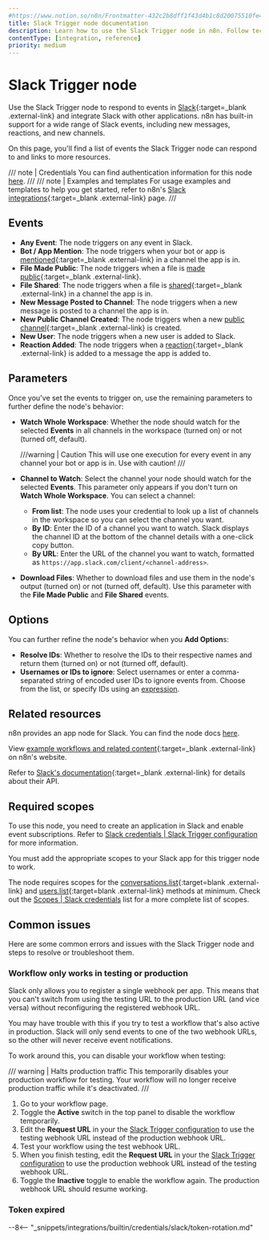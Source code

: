 ```yaml
---
#https://www.notion.so/n8n/Frontmatter-432c2b8dff1f43d4b1c8d20075510fe4
title: Slack Trigger node documentation
description: Learn how to use the Slack Trigger node in n8n. Follow technical documentation to integrate Slack Trigger node into your workflows.
contentType: [integration, reference]
priority: medium
---
```


# Slack Trigger node

Use the Slack Trigger node to respond to events in [Slack](https://slack.com/){:target=_blank .external-link} and integrate Slack with other applications. n8n has built-in support for a wide range of Slack events, including new messages, reactions, and new channels.

On this page, you'll find a list of events the Slack Trigger node can respond to and links to more resources.

///  note  | Credentials
You can find authentication information for this node [here](/integrations/builtin/credentials/slack.md).
///
///  note  | Examples and templates
For usage examples and templates to help you get started, refer to n8n's [Slack integrations](https://n8n.io/integrations/slack-trigger/){:target=_blank .external-link} page.
///

## Events

* **Any Event**: The node triggers on any event in Slack.
* **Bot / App Mention**: The node triggers when your bot or app is [mentioned](https://slack.com/help/articles/205240127-Use-mentions-in-Slack){:target=_blank .external-link} in a channel the app is in.
* **File Made Public**: The node triggers when a file is [made public](https://slack.com/help/articles/4412651915539-Manage-public-file-sharing){:target=_blank .external-link}.
* **File Shared**: The node triggers when a file is [shared](https://slack.com/help/articles/201330736-Add-files-to-Slack){:target=_blank .external-link} in a channel the app is in.
* **New Message Posted to Channel**: The node triggers when a new message is posted to a channel the app is in.
* **New Public Channel Created**: The node triggers when a new [public channel](https://slack.com/help/articles/360017938993-What-is-a-channel){:target=_blank .external-link} is created.
* **New User**: The node triggers when a new user is added to Slack.
* **Reaction Added**: The node triggers when a [reaction](https://slack.com/help/articles/202931348-Use-emoji-and-reactions){:target=_blank .external-link} is added to a message the app is added to.

## Parameters

Once you've set the events to trigger on, use the remaining parameters to further define the node's behavior:

* **Watch Whole Workspace**: Whether the node should watch for the selected **Events** in all channels in the workspace (turned on) or not (turned off, default).

    ///warning | Caution
    This will use one execution for every event in any channel your bot or app is in. Use with caution!
    ///

* **Channel to Watch**: Select the channel your node should watch for the selected **Events**. This parameter only appears if you don't turn on **Watch Whole Workspace**. You can select a channel:
    * **From list**: The node uses your credential to look up a list of channels in the workspace so you can select the channel you want.
    * **By ID**: Enter the ID of a channel you want to watch. Slack displays the channel ID at the bottom of the channel details with a one-click copy button.
    * **By URL**: Enter the URL of the channel you want to watch, formatted as `https://app.slack.com/client/<channel-address>`.
* **Download Files**: Whether to download files and use them in the node's output (turned on) or not (turned off, default). Use this parameter with the **File Made Public** and **File Shared** events.

## Options

You can further refine the node's behavior when you **Add Option**s:

* **Resolve IDs**: Whether to resolve the IDs to their respective names and return them (turned on) or not (turned off, default).
* **Usernames or IDs to ignore**: Select usernames or enter a comma-separated string of encoded user IDs to ignore events from. Choose from the list, or specify IDs using an [expression](/code/expressions.md).

## Related resources

n8n provides an app node for Slack. You can find the node docs [here](/integrations/builtin/app-nodes/n8n-nodes-base.slack.md).

View [example workflows and related content](https://n8n.io/integrations/slack-trigger/){:target=_blank .external-link} on n8n's website.

Refer to [Slack's documentation](https://api.slack.com/apis/connections/events-api){:target=_blank .external-link} for details about their API.

## Required scopes

To use this node, you need to create an application in Slack and enable event subscriptions. Refer to [Slack credentials | Slack Trigger configuration](/integrations/builtin/credentials/slack.md#slack-trigger-configuration) for more information.

You must add the appropriate scopes to your Slack app for this trigger node to work.

The node requires scopes for the [conversations.list](https://api.slack.com/methods/conversations.list){:target=blank .external-link} and [users.list](https://api.slack.com/methods/users.list){:target=blank .external-link} methods at minimum. Check out the [Scopes | Slack credentials](/integrations/builtin/credentials/slack.md#scopes) list for a more complete list of scopes.

## Common issues

Here are some common errors and issues with the Slack Trigger node and steps to resolve or troubleshoot them.

### Workflow only works in testing or production

Slack only allows you to register a single webhook per app. This means that you can't switch from using the testing URL to the production URL (and vice versa) without reconfiguring the registered webhook URL. 

You may have trouble with this if you try to test a workflow that's also active in production. Slack will only send events to one of the two webhook URLs, so the other will never receive event notifications.

To work around this, you can disable your workflow when testing:

/// warning | Halts production traffic
This temporarily disables your production workflow for testing. Your workflow will no longer receive production traffic while it's deactivated.
///

1. Go to your workflow page.
2. Toggle the **Active** switch in the top panel to disable the workflow temporarily.
3. Edit the **Request URL** in your the [Slack Trigger configuration](/integrations/builtin/credentials/slack.md#slack-trigger-configuration) to use the testing webhook URL instead of the production webhook URL.
4. Test your workflow using the test webhook URL.
5. When you finish testing, edit the **Request URL** in your the [Slack Trigger configuration](/integrations/builtin/credentials/slack.md#slack-trigger-configuration) to use the production webhook URL instead of the testing webhook URL.
6. Toggle the **Inactive** toggle to enable the workflow again. The production webhook URL should resume working.

### Token expired

--8<-- "_snippets/integrations/builtin/credentials/slack/token-rotation.md"
